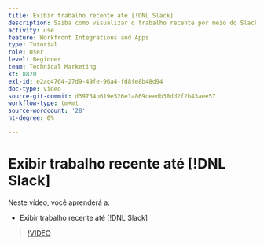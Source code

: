 ```yaml
---
title: Exibir trabalho recente até [!DNL Slack]
description: Saiba como visualizar o trabalho recente por meio do Slack
activity: use
feature: Workfront Integrations and Apps
type: Tutorial
role: User
level: Beginner
team: Technical Marketing
kt: 8820
exl-id: e2ac4704-27d9-49fe-96a4-fd8fe8b48d94
doc-type: video
source-git-commit: d39754b619e526e1a869deedb38dd2f2b43aee57
workflow-type: tm+mt
source-wordcount: '28'
ht-degree: 0%

---
```


# Exibir trabalho recente até [!DNL Slack]

Neste vídeo, você aprenderá a:

* Exibir trabalho recente até [!DNL Slack]

>[!VIDEO](https://video.tv.adobe.com/v/335120/?quality=12)
